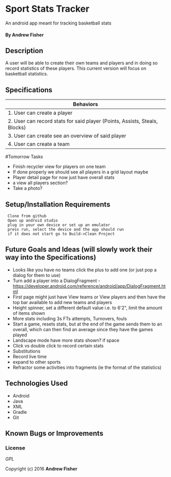 # Sport Stats Tracker

An android app meant for tracking basketball stats

#### By **Andrew Fisher**

## Description
A user will be able to create their own teams and players and in doing so record statistics of these players. This current version will focus on basketball statistics.

## Specifications

|Behaviors                |
|------------------------- |
|1. User can create a player|
|2. User can record stats for said player (Points, Assists, Steals, Blocks)|
|3. User can create see an overview of said player|
|4. User can create a team|

#Tomorrow Tasks
* Finish recycler view for players on one team
* If done properly we should see all players in a grid layout maybe
* Player detail page for now just have overall stats
* a view all players section?
* Take a photo?


## Setup/Installation Requirements

```
 Clone from github
 Open up android studio
 plug in your own device or set up an emulator
 press run, select the device and the app should run
 if it does not start go to Build->Clean Project
```


## Future Goals and Ideas (will slowly work their way into the Specifications)
 * Looks like you have no teams click the plus to add one (or just pop a dialog for them to use)
 * Turn add a player into a DialogFragment - https://developer.android.com/reference/android/app/DialogFragment.html
 * First page might just have View teams or View players and then have the top bar available to add new teams and players
 * Height spinner, set a different default value i.e. to 6'2", limit the amount of items shown
 * More stats including 3s FTs attempts, Turnovers, fouls
 * Start a game, resets stats, but at the end of the game sends them to an overall, which can then find an average since they have the games played
 * Landscape mode have more stats shown? if space
 * Click vs double click to record certain stats
 * Substitutions
 * Record live time
 * expand to other sports
 * Refractor some activities into fragments (ie the format of the statistics)


## Technologies Used

* Android
* Java
* XML
* Gradle
* Git


## Known Bugs or Improvements


### License

*GPL*

Copyright (c) 2016 **Andrew Fisher**
